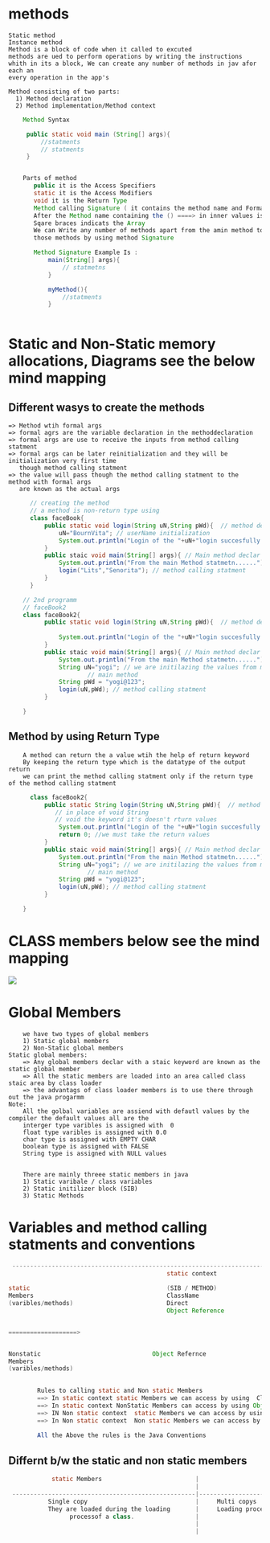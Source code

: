# methods
    Static method
    Instance method
    Method is a block of code when it called to excuted
    methods are ued to perform operations by writing the instructions
    whith in its a block, We can create any number of methods in jav afor each an 
    every operation in the app's

    Method consisting of two parts:
      1) Method declaration 
      2) Method implementation/Method context

```java
    Method Syntax 

     public static void main (String[] args){
         //statments
         // statments
     }


    Parts of method
       public it is the Access Specifiers
       static it is the Access Modifiers 
       void it is the Return Type
       Method calling Signature ( it contains the method name and Formal Arguments )
       After the Method name containing the () ====> in inner values is known as the Formal Args
       Sqare braces indicats the Array 
       We can Write any number of methods apart from the amin method to exctes other methods we need to call 
       those methods by using method Signature

       Method Signature Example Is :
           main(String[] args){
               // statmetns
           }

           myMethod(){
               //statments
           }



```
# Static and Non-Static memory allocations, Diagrams see the below mind mapping 



## Different wasys to create the methods
    => Method wtih formal args
    => formal agrs are the variable declaration in the methoddeclaration 
    => formal args are use to receive the inputs from method calling statment
    => formal args can be later reinitialization and they will be initialization very first time
       though method calling statment
    => the value will pass though the method calling statment to the method with formal args
       are known as the actual args

```java
      // creating the method 
      // a method is non-return type using 
      class faceBook{
          public static void login(String uN,String pWd){  // method declar
              uN="BournVita"; // userName initialization
              System.out.println("Login of the "+uN+"login succesfully........");
          }
          public staic void main(String[] args){ // Main method declar
              System.out.println("From the main Method statmetn......");
              login("Lits","Senorita"); // method calling statment
          }
      }

    // 2nd programm
    // faceBook2 
    class faceBook2{
          public static void login(String uN,String pWd){  // method declar
             
              System.out.println("Login of the "+uN+"login succesfully........");
          }
          public staic void main(String[] args){ // Main method declar
              System.out.println("From the main Method statmetn......");
              String uN="yogi"; // we are initilazing the values from main method and calling
                      // main method
              String pWd = "yogi@123";
              login(uN,pWd); // method calling statment
          }

    }


```
## Method by using Return Type
        A method can return the a value wtih the help of return keyword
        By keeping the return type which is the datatype of the output return
        we can print the method calling statment only if the return type of the method calling statment
    
```java
      class faceBook2{
          public static String login(String uN,String pWd){  // method declar
             // in place of void String 
             // void the keyword it's doesn't rturn values
              System.out.println("Login of the "+uN+"login succesfully........");
              return 0; //we must take the return values
          }
          public staic void main(String[] args){ // Main method declar
              System.out.println("From the main Method statmetn......");
              String uN="yogi"; // we are initilazing the values from main method and calling
                      // main method
              String pWd = "yogi@123";
              login(uN,pWd); // method calling statment
          }

    }

```

# CLASS members below see the mind mapping 
   <img src="https://github.com/yogeshjoga/java-learning-code/blob/master/notes/ClassMembers.png">




# Global Members    
        we have two types of global members
        1) Static global members
        2) Non-Static global members
    Static global members:
        => Any global members declar with a staic keyword are known as the static global member
        => All the static members are loaded into an area called class staic area by class loader
        => the advantags of class loader members is to use there through out the java progarmm
    Note:
        All the golbal variables are assiend with defautl values by the compiler the default values all are the 
        interger type varibles is assigned with  0
        float type varibles is assigned with 0.0
        char type is assigned with EMPTY CHAR
        boolean type is assigned with FALSE
        String type is assigned with NULL values


        There are mainly threee static members in java
        1) Static varibale / class variables
        2) Static initilizer block (SIB)
        3) Static Methods


# Variables and method calling statments and conventions 
```java
 -----------------------------------------------------------------------------------------------------------------
                                            static context                ||                  non-static context
                                                                          ||
static                                      (SIB / METHOD)                ||                  (IIB / METHOD)
Members                                     ClassName                     ||                      Direct
(varibles/methods)                          Direct                                              ClassName
                                            Object Reference                                    this Keyword


===================>


Nonstatic                               Object Refernce                                         Direct
Members                                                                                         this Keyword
(varibles/methods)

        
        Rules to calling static and Non static Members
        ==> In static context static Members we can access by using  ClassName only
        ==> In static context NonStatic Members can access by using Object Reference only
        ==> IN Non static context  static Members we can access by using ClassName only.
        ==> In Non static context  Non static Members we can access by using this Keyword only.
        
        All the Above the rules is the Java Conventions
```
## Differnt b/w the static and non static members

```java
            static Members                          |                        Non static Members
                                                    |
 ---------------------------------------------------|----------------------------------------------------
           Single copy                              |     Multi copys
           They are loaded during the loading       |     Loading process of the Object
                 processof a class.                 |
                                                    |
                                                    |
                                            
                                            

```
   